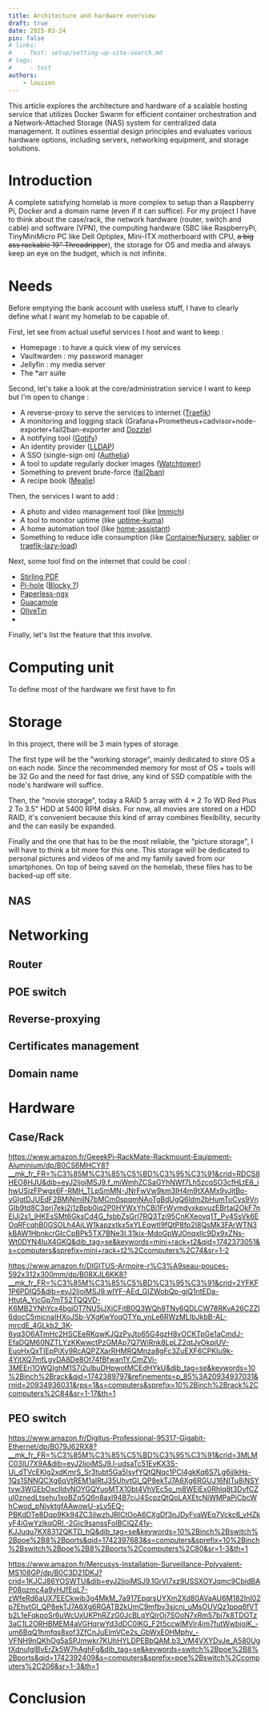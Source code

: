 ```yaml
---
title: Architecture and hardware overview
draft: true 
date: 2025-03-24
pin: false
# links:
#   - Test: setup/setting-up-site-search.md
# tags:
#     - test
authors:
    - louison
---
```


This article explores the architecture and hardware of a scalable hosting service that utilizes Docker Swarm for efficient container orchestration and a Network-Attached Storage (NAS) system for centralized data management. It outlines essential design principles and evaluates various hardware options, including servers, networking equipment, and storage solutions.

<!-- more -->

# Introduction

A complete satisfying homelab is more complex to setup than a Raspberry Pi, Docker and a domain name (even if it can suffice). For my project I have to think about the case/rack, the network hardware (router, switch and cable) and software (VPN), the computing hardware (SBC like RaspberryPi, TinyMiniMicro PC like Dell Optiplex, Mini-ITX motherboard with CPU, ~~a big ass rackable 19" Threadripper~~), the storage for OS and media and always keep an eye on the budget, which is not infinite.

# Needs

Before emptying the bank account with useless stuff, I have to clearly define what I want my homelab to be capable of.  

First, let see from actual useful services I host and want to keep :

- Homepage : to have a quick view of my services
- Vaultwarden : my password manager  
- Jellyfin : my media server  
- The *arr suite

Second, let's take a look at the core/administration service I want to keep but I'm open to change :

- A reverse-proxy to serve the services to internet ([Traefik](https://github.com/traefik/traefik))
- A monitoring and logging stack (Grafana+Prometheus+cadvisor+node-exporter+fail2ban-exporter and [Dozzle](https://github.com/amir20/dozzle))
- A notifying tool ([Gotify](https://github.com/gotify/server))
- An identity provider ([LLDAP](https://github.com/lldap/lldap))
- A SSO (single-sign on) ([Authelia](https://github.com/authelia/authelia))
- A tool to update regularly docker images ([Watchtower](https://github.com/containrrr/watchtower))
- Something to prevent brute-force ([fail2ban](https://github.com/fail2ban/fail2ban))
- A recipe book ([Mealie](https://github.com/mealie-recipes/mealie/))

Then, the services I want to add :

- A photo and video management tool (like [Immich](https://immich.app/))
- A tool to monitor uptime (like [uptime-kuma](https://github.com/louislam/uptime-kuma))
- A home automation tool (like [home-assistant](https://github.com/home-assistant/home-assistant.io))
- Something to reduce idle consumption (like [ContainerNursery](https://github.com/ItsEcholot/ContainerNursery), [sablier](https://github.com/sablierapp/sablier) or [traefik-lazy-load](https://github.com/zix99/traefik-lazyload))

Next, some tool find on the internet that could be cool :

- [Stirling PDF](https://github.com/Stirling-Tools/Stirling-PDF)
- [Pi-hole](https://github.com/pi-hole/pi-hole) ([Blocky ?](https://github.com/0xERR0R/blocky))
- [Paperless-ngx](https://github.com/paperless-ngx/paperless-ngx)
- [Guacamole](https://github.com/apache/guacamole-server)
- [OliveTin](https://github.com/OliveTin/OliveTin)
- 

Finally, let's list the feature that this involve.


# Computing unit

To define most of the hardware we first have to fin 

# Storage

In this project, there will be 3 main types of storage.  

The first type will be the "working storage", mainly dedicated to store OS a on each node.
Since the recommended memory for most of OS + tools will be 32 Go and the need for fast drive, any kind of SSD compatible with the node's hardware will suffice.  

Then, the "movie storage", today a RAID 5 array with 4 $\times$ 2 To WD Red Plus 2 To 3.5" HDD at 5400 RPM disks.
For now, all movies are stored on a HDD RAID, it's convenient because this kind of array combines flexibility, security and the can easily be expanded.  

Finally and the one that has to be the most reliable, the "picture storage", I will have to think a bit more for this one. This storage will be dedicated to personal pictures and videos of me and my family saved from our smartphones. On top of being saved on the homelab, these files has to be backed-up off site.



## NAS

# Networking

## Router

## POE switch

## Reverse-proxying
## Certificates management

## Domain name

# Hardware

## Case/Rack

https://www.amazon.fr/GeeekPi-RackMate-Rackmount-Equipment-Aluminium/dp/B0CS6MHCY8?__mk_fr_FR=%C3%85M%C3%85%C5%BD%C3%95%C3%91&crid=RDCS8HEO8HJU&dib=eyJ2IjoiMSJ9.f_miWmhZCSaGYhNWf7Lh5zcqSO3cfHLtE8_ihwUSjzFPwgx6F-RMH_TLpSmMN-JNrFwVw9km3IH4m9tXAMx9vJjtBo-vGlgtDJUEdF2BMjNmilN7bMCm0spqmNAoTgBdUgQ6ldm2bHumToCys9VnGIb9td8C3prj7ekj2j1zBpb0iq2P0HYWxYhCBi1FrWymdvxkpvuzEBrtai2OkF7nElJi2s1_lHKEsSMt6GksCd4G_fsbbZsGrl7RQ3Tzi95CnKXeoyq1T_Pv4SsVk6EOqRFcqhB0GSOLh4AjLW1kapzxtkx5xYLEqwtl9fQtP8fp2I8QsMk3FArWTN3kBAW1HbnkcrGIcCpBPk5TX7BNe3I.31kix-MdoGpWJOnqxllc9Dx9xZNs-Wt0DYN4IuX4GKQ&dib_tag=se&keywords=mini+rack+t2&qid=1742373051&s=computers&sprefix=mini+rack+t2%2Ccomputers%2C74&sr=1-2

https://www.amazon.fr/DIGITUS-Armoire-r%C3%A9seau-pouces-592x312x300mm/dp/B08XJL6KK8?__mk_fr_FR=%C3%85M%C3%85%C5%BD%C3%95%C3%91&crid=2YFKF1P6PDIQ5&dib=eyJ2IjoiMSJ9.wlYF-AEd_GIZWobQp-gjQ1ntEDa-HtutA_YjcGp7mT52TQQVD-K6MB2YNhYcx4bgjOT7NU5jJXjCFitB0Q3WQh8TNy6QDLCW78RKvA26CZZI6docC5mjcnaIHXoJSb-VXgKwYoqOTYp_ynLe6RWzMLIbJkbB-AL-mrcdE_4GLkb2_3K-6yq3O6ATmHc2HSCEeRKqwKJQzPyJto65G4gzH8vOCKTpGe1aCmdJ-EfaDQM60NZTLYzKKwwctPzGMAp7Q7WiRnk8LpLZ2qtJvOkpiUV-EuoHxQxTIEpPiXy9RcAQPZXarRHMRQMnza8gFc3ZuEXF6CPKIu9k-4YjtXQ7mfLgvDA8De8Ot74fBfwan1Y.CmZVi-3MEEri1OWQIghM1S7i2ulbuDHpwotMCEdHYkU&dib_tag=se&keywords=10%2Binch%2Brack&qid=1742389797&refinements=p_85%3A20934937031&rnid=20934936031&rps=1&s=computers&sprefix=10%2Binch%2Brack%2Ccomputers%2C84&sr=1-17&th=1

## PEO switch

https://www.amazon.fr/Digitus-Professional-95317-Gigabit-Ethernet/dp/B079J62RX8?__mk_fr_FR=%C3%85M%C3%85%C5%BD%C3%95%C3%91&crid=3MLMC03IU7X9A&dib=eyJ2IjoiMSJ9.l-udsaTc51EvKX3S-Ui_dTVcEKlg2xdKmrS_Sr3tubt5Ga5IsyfYQtQNqc1PCl4gkKq6S7Lg6jjlkHs-1Qs1SNNQCXg6qVtREM1aIRtJ35UhvtGI_QP8ekTJ7A6Xg6RGUJ16NITu8iNSYtvw3WGEbOxcIldvNOYGQYuoMTX10bt4VhVEc5o_m8WElEx0Rhlq8t3DyfCZuI0znedLtsehu1xoBZq5Q6n8axl94B7ciJ4ScpzQtQoLAXEtcNiWMPaPjCbcWhCwod_pNjyktgfAAwowU-xLy5EQ-PBKdDTe8Dqp9Kk94ZC3iIwzhJRICtOoA6CXgDf3nJDyFvaWEq7Vckc6_vHZkyF4iGwYzlkqORI.-2Gjc9sanssFoIBCiQZ41y-KJJuqu7KX8312QKTD_hQ&dib_tag=se&keywords=10%2Binch%2Bswitch%2Bpoe%2B8%2Bports&qid=1742397683&s=computers&sprefix=10%2Binch%2Bswitch%2Bpoe%2B8%2Bports%2Ccomputers%2C80&sr=1-3&th=1

https://www.amazon.fr/Mercusys-Installation-Surveillance-Polyvalent-MS108GP/dp/B0C3D21DKJ?crid=1KJCJ86YOSWTU&dib=eyJ2IjoiMSJ9.1GrVl7xz9USSXOYJqmc9CbjdBAP08ozmc4a9vHJfEqL7-zWfeRd6aUX7EECkwib3g4MkM_7a917EpqrsUYXm2Xd80AVaAU6M182InI02p7EhvtGI_QP8ekTJ7A6Xg6RGATB2kUmC9mfbv3sjcnj_uMsOUVQz1ppq6fVTb2L1eFqkpoSr6uWcUxUKPhRZzG0JcBLqYQlrOj7SOoN7xRm57bi7k8TDOTz3aC1L2ORHBMEM4aVGHqrwYd3dDC0lKG_F2t5ccwlMVir4im7futWwbjojK_-um6BqQ1hmfqs8xof3ZfCnJuElmVCe2s_GbWxE0HMphv_-VFNH9nQKhOg5aSPJmwkr7KUhHYLDPEBbQAM.b3_VM4VXYDvJe_A580UgtXdnuIglBvErZk5W7hAghFg&dib_tag=se&keywords=switch%2Bpoe%2B8%2Bports&qid=1742392409&s=computers&sprefix=poe%2Bswitch%2Ccomputers%2C206&sr=1-3&th=1

# Conclusion
